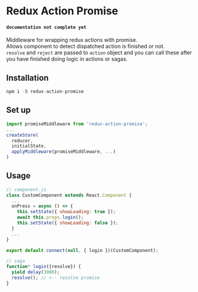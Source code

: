 # Redux Action Promise

#### `documentation not complete yet`

Middleware for wrapping redux actions with promise.  
Allows component to detect dispatched action is finished or not.  
`resolve` and `reject` are passed to `action` object and you can call these after you have finished doing logic in actions or sagas.

## Installation

```javascript
npm i -S redux-action-promise
```

## Set up

```javascript
import promiseMiddleware from 'redux-action-promise';
...
createStore(
  reducer,
  initialState,
  applyMiddleware(promiseMiddleware, ...)
)
```

## Usage

```javascript
// component.js
class CustomComponent extends React.Component {
  ...
  onPress = async () => {
    this.setState({ showLoading: true });
    await this.props.login();
    this.setState({ showLoading: false });
  }
  ...
}

export default connect(null, { login })(CustomComponent);

// saga
function* login({resolve}) {
  yield delay(3000);
  resolve(); // <-- resolve promise
}
```
